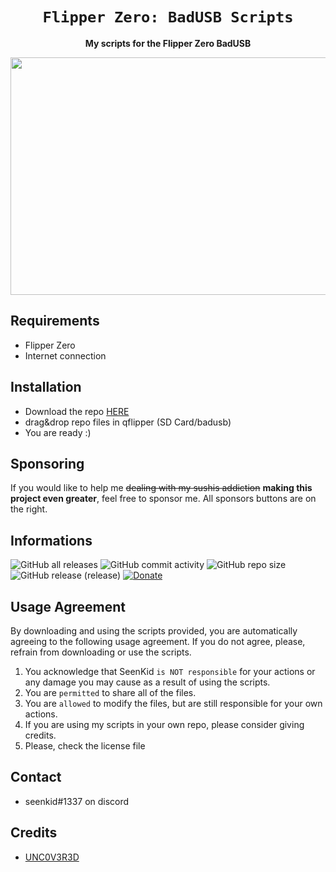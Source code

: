 
<div align="center">
  <h1><code>Flipper Zero: BadUSB Scripts</code></h1>
  <p>
    <strong>My scripts for the Flipper Zero BadUSB</strong>
  </p>
</div>

<img src="https://github.com/SeenKid/flipper-zero-bad-usb/blob/74e6f916bd71bdd2c597bbf4a6af268f3f95fc2a/utils/imgs/Z7KSHodItHk5UKKCgmWdP_badusb1.png" height="380" width="1050" >

## Requirements ##
- Flipper Zero
- Internet connection

## Installation ##
- Download the repo [HERE](https://github.com/SeenKid/flipper-zero-bad-usb/releases/tag/1.0)
- drag&drop repo files in qflipper (SD Card/badusb)
- You are ready :)

## Sponsoring
If you would like to help me ~~dealing with my sushis addiction~~ **making this project even greater**, feel free to sponsor me. All sponsors buttons are on the right.

## Informations ##
![GitHub all releases](https://img.shields.io/github/downloads/SeenKid/flipper-zero-bad-usb/total?logo=GitHub) 
![GitHub commit activity](https://img.shields.io/github/commit-activity/w/SeenKid/flipper-zero-bad-usb) 
![GitHub repo size](https://img.shields.io/github/repo-size/SeenKid/flipper-zero-bad-usb) 
![GitHub release (release)](https://img.shields.io/github/v/release/SeenKid/flipper-zero-bad-usb?include_prereleases)
[![Donate](https://img.shields.io/badge/Donate-PayPal-green.svg)](https://www.paypal.com/cgi-bin/webscr?cmd=_donations&business=yann.berlemont@protonmail.ch&lc=US&no_note=0&item_name=Thank+you+for+suppporting+SeenKid's+Github+Project.&cn=&curency_code=EUR&bn=PP-DonationsBF:btn_donateCC_LG.gif:NonHosted)

## Usage Agreement ##

By downloading and using the scripts provided, you are automatically agreeing to the following usage agreement. If you do not agree, please, refrain from downloading or use the scripts.

1. You acknowledge that SeenKid ``is NOT responsible`` for your actions or any damage you may cause as a result of using the scripts.
2. You are ``permitted`` to share all of the files.
3. You are ``allowed`` to modify the files, but are still responsible for your own actions.
4. If you are using my scripts in your own repo, please consider giving credits.
5. Please, check the license file

## Contact ##
- seenkid#1337 on discord

## Credits ## 
- [UNC0V3R3D](https://github.com/UNC0V3R3D)
